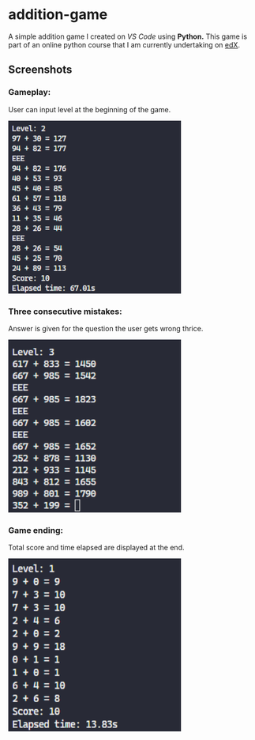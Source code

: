 # addition-game
A simple addition game I created on *VS Code* using **Python.** This game is part of an online python course that I am currently undertaking on [edX](https://www.edx.org/course/cs50s-introduction-to-programming-with-python).

## Screenshots
### **Gameplay:**
User can input level at the beginning of the game.

<img src="Data/gameplay.png" alt="gameplay" width="350" height="350">

### **Three consecutive mistakes:**
Answer is given for the question the user gets wrong thrice.

<img src="Data/mistakes2.png" alt="mistakes" width="350" height="350">

### **Game ending:**
Total score and time elapsed are displayed at the end.

<img src="Data/ending.png" alt="ending" width="350" height="350">

